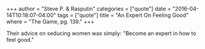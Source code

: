 +++
author = "Steve P. & Rasputin"
categories = ["quote"]
date = "2016-04-14T10:18:07-04:00"
tags = ["quote"]
title = "An Expert On Feeling Good"
where = "The Game, pg. 139."
+++

Their advice on seducing women was simply: "Become an expert in how to feel
good."
